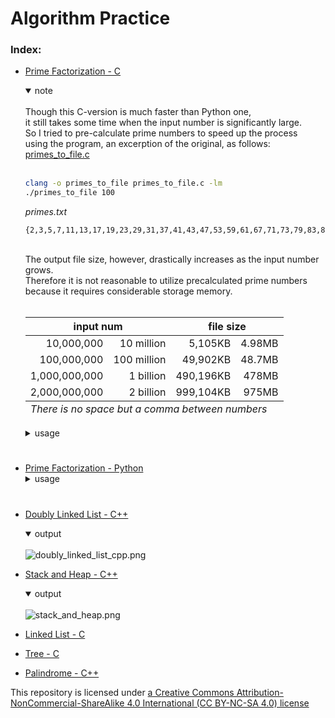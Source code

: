 # Algorithm Practice

### Index:

- [Prime Factorization - C](./c/prime_factorization.c)
    <details open>
    <summary>note </summary>
    <br>
    Though this C-version is much faster than Python one,<br>
    it still takes some time when the input number is significantly large.<br>
    So I tried to pre-calculate prime numbers to speed up the process<br>
    using the program, an excerption of the original, as follows:<br>
    <a href="./c/primes_to_file.c">primes_to_file.c</a><br><br>
   
    
    ```bash
    clang -o primes_to_file primes_to_file.c -lm
    ./primes_to_file 100
    ```
    _primes.txt_<br>
    ```
    {2,3,5,7,11,13,17,19,23,29,31,37,41,43,47,53,59,61,67,71,73,79,83,89,97}
    ```
    <br>
    The output file size, however, drastically increases as the input number grows.<br>
    Therefore it is not reasonable to utilize precalculated prime numbers<br>
    because it requires considerable storage memory.<br><br>
    <table>
        <thead>
            <tr>
                <th colspan="2" style="text-align:center">input num</th>
                <th colspan="2" style="text-align:center">file size</th>
            </tr>
        </thead>
        <tbody style="text-align:right">
            <tr>
                <td>10,000,000</td>
                <td>10 million</td>
                <td>5,105KB</td>
                <td>4.98MB</td>
            </tr>
            <tr>
                <td>100,000,000</td>
                <td>100 million</td>
                <td>49,902KB</td>
                <td>48.7MB</td>   
            </tr>
            <tr>
                <td>1,000,000,000</td>
                <td>1 billion</td>
                <td>490,196KB</td>
                <td>478MB</td>
            </tr>
            <tr>
                <td>2,000,000,000</td>
                <td>2 billion</td>
                <td>999,104KB</td>
                <td>975MB</td>
            </tr>
        </tbody>
        <tfoot>
            <tr style="font-style: italic">
                <td colspan="4">There is no space but a comma between numbers</td>
            </tr>
        </tfoot>
    </table>
    </details>

    <details>
    <summary>usage </summary>
    <br>
    <image alt="fact_usage_c.png" src="./screenshots/fact_usage_c.png">
    </details>

#

- [Prime Factorization - Python](./python/prime_factorization.py)
    <details>
    <summary>usage </summary>
    <br>
    <image alt="fact_usage_py.png" src="./screenshots/fact_usage_py.png">
    </details>

#

- [Doubly Linked List - C++](./cpp/doubly_linked_list.cpp)
    <details open>
    <summary>output </summary>
    <br>
    <image alt="doubly_linked_list_cpp.png" src="./screenshots/doubly_linked_list_cpp.png">
    </details>


- [Stack and Heap - C++](./cpp/stack_and_heap.cpp)
    <details open>
    <summary>output </summary>
    <br>
    <image alt="stack_and_heap.png" src="./screenshots/stack_and_heap.png">
    </details>

- [Linked List - C](./c/linked_list.c)
- [Tree - C](./c/tree.c)
- [Palindrome - C++](./cpp/palindrome.cpp)


This repository is licensed under [a Creative Commons Attribution-NonCommercial-ShareAlike 4.0 International (CC BY-NC-SA 4.0) license](https://creativecommons.org/licenses/by-nc-sa/4.0/)
